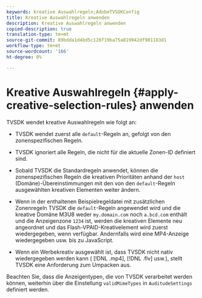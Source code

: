```yaml
---
keywords: kreative Auswahlregeln;AdobeTVSDKConfig
title: Kreative Auswahlregeln anwenden
description: Kreative Auswahlregeln anwenden
copied-description: true
translation-type: tm+mt
source-git-commit: 89bdda1d4bd5c126f19ba75a819942df901183d1
workflow-type: tm+mt
source-wordcount: '166'
ht-degree: 0%

---
```



# Kreative Auswahlregeln {#apply-creative-selection-rules} anwenden

TVSDK wendet kreative Auswahlregeln wie folgt an:

* TVSDK wendet zuerst alle `default`-Regeln an, gefolgt von den zonenspezifischen Regeln.
* TVSDK ignoriert alle Regeln, die nicht für die aktuelle Zonen-ID definiert sind.
* Sobald TVSDK die Standardregeln anwendet, können die zonenspezifischen Regeln die kreativen Prioritäten anhand der `host` (Domäne)-Übereinstimmungen mit den von den `default`-Regeln ausgewählten kreativen Elementen weiter ändern.

* Wenn in der enthaltenen Beispielregeldatei mit zusätzlichen Zonenregeln TVSDK die `default`-Regeln angewendet wird und die kreative Domäne M3U8 weder `my.domain.com` noch `a.bcd.com` enthält und die Anzeigenzone `1234` ist, werden die kreativen Elemente neu angeordnet und das Flash-VPAID-Kreativelement wird zuerst wiedergegeben, wenn verfügbar. Andernfalls wird eine MP4-Anzeige wiedergegeben usw. bis zu JavaScript.

* Wenn ein Werbekreativ ausgewählt ist, dass TVSDK nicht nativ wiedergegeben werden kann ( [!DNL .mp4], [!DNL .flv] usw.), stellt TVSDK eine Anforderung zum Umpacken aus.

Beachten Sie, dass die Anzeigentypen, die von TVSDK verarbeitet werden können, weiterhin über die Einstellung `validMimeTypes` in `AuditudeSettings` definiert werden.

<!-- 

In Android 2.5 API docs, I see a 
<span class="codeph"> setValidMimeTypes</span> but not a 
<span class="codeph"> getValidMimeTypes</span>.

 -->

